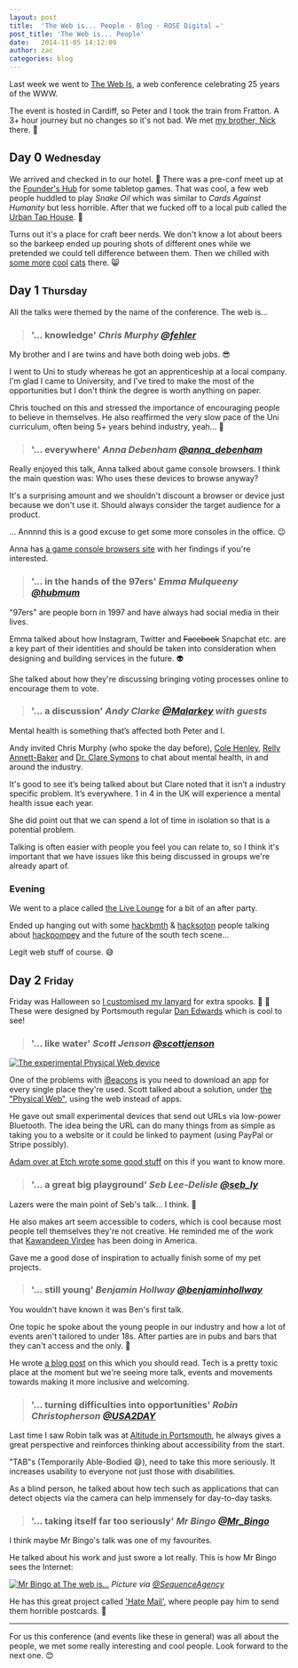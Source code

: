 ```yaml
---
layout: post
title:  'The Web is... People - Blog · ROSE Digital ✏'
post_title: 'The Web is... People'
date:   2014-11-05 14:12:09
author: zac
categories: blog
---
```


Last week we went to [The Web Is](http://theweb.is), a web conference celebrating 25 years of the WWW.

The event is hosted in Cardiff, so Peter and I took the train from Fratton. A 3+ hour journey but no changes so it's not bad. We met [my brother, Nick](http://twitter.com/nickcolley) there. :station:

## Day 0 <small>Wednesday</small>

We arrived and checked in to our hotel. :hotel: There was a pre-conf meet up at the [Founder's Hub](http://foundershub.co.uk/) for some tabletop games. That was cool, a few web people huddled to play _Snake Oil_ which was similar to _Cards Against Humanity_ but less horrible. After that we fucked off to a local pub called the [Urban Tap House](http://www.urbantaphouse.co.uk/). :beers:

Turns out it's a place for craft beer nerds. We don't know a lot about beers so the barkeep ended up pouring shots of different ones while we pretended we could tell difference between them. Then we chilled with [some more](https://twitter.com/FrankJWest) [cool](https://twitter.com/drublic) [cats](https://twitter.com/helloanselm) there. :smile_cat:

## Day 1 <small>Thursday</small>

All the talks were themed by the name of the conference. The web is...

> ### '... knowledge' <cite>Chris Murphy [@fehler](https://twitter.com/fehler)</cite>

My brother and I are twins and have both doing web jobs. :sunglasses:

I went to Uni to study whereas he got an apprenticeship at a local company. I'm glad I came to University, and I've tired to make the most of the opportunities but I don't think the degree is worth anything on paper.

Chris touched on this and stressed the importance of encouraging people to believe in themselves. He also reaffirmed the very slow pace of the Uni curriculum, often being 5+ years behind industry, yeah... :older_man:

> ### '... everywhere' <cite>Anna Debenham [@anna_debenham](https://twitter.com/anna_debenham)</cite>

Really enjoyed this talk, Anna talked about game console browsers. I think the main question was: Who uses these devices to browse anyway? 

It's a surprising amount and we shouldn't discount a browser or device just because we don't use it. Should always consider the target audience for a product.

... Annnnd this is a good excuse to get some more consoles in the office. :wink:

Anna has [a game console browsers site](http://console.maban.co.uk/) with her findings if you're interested.

> ### '... in the hands of the 97ers' <cite>Emma Mulqueeny [@hubmum](https://twitter.com/hubmum)</cite>

"97ers" are people born in 1997 and have always had social media in their lives.

Emma talked about how Instagram, Twitter and <del>Facebook</del> Snapchat etc. are a key part of their identities and should be taken into consideration when designing and building services in the future. :alien:

She talked about how they're discussing bringing voting processes online to encourage them to vote.

> ### '... a discussion' <cite>Andy Clarke [@Malarkey](https://twitter.com/Malarkey/) with guests</cite>

Mental health is something that’s affected both Peter and I.

Andy invited Chris Murphy (who spoke the day before), [Cole Henley](http://twitter.com/cole007), [Relly Annett-Baker](http://twitter.com/rellyab) and [Dr. Clare Symons](http://twitter.com/Clare_Symons) to chat about mental health, in and around the industry.

It's good to see it’s being talked about but Clare noted that it isn’t a industry specific problem. It’s everywhere. 1 in 4 in the UK will experience a mental health issue each year.

She did point out that we can spend a lot of time in isolation so that is a potential problem.

Talking is often easier with people you feel you can relate to, so I think it's important that we have issues like this being discussed in groups we're already apart of.

### Evening

We went to a place called [the Live Lounge](http://www.thelivelounge.com/) for a bit of an after party.

Ended up hanging out with some [hackbmth](http://hackbmth.org/) & [hacksoton](http://hacksoton.com/) people talking about [hackpompey](http://hackpompey.co.uk) and the future of the south tech scene...

Legit web stuff of course. :sweat_smile:

## Day 2 <small>Friday</small>

Friday was Halloween so [I customised my lanyard](https://twitter.com/rosedgtl/status/528116366184701952) for extra spooks. :jack_o_lantern: :ghost: These were designed by Portsmouth regular [Dan Edwards](https://twitter.com/de) which is cool to see!

> ### '... like water' <cite>Scott Jenson [@scottjenson](https://twitter.com/scottjenson)</cite>

[<img class="img-right" src="/assets/physicalwebdevice.jpg" alt="The experimental Physical Web device">](https://twitter.com/zaccolley/status/528126932567592962)

One of the problems with [iBeacons](https://developer.apple.com/ibeacon/) is you need to download an app for every single place they're used. Scott talked about a solution, under [the "Physical Web"](https://google.github.io/physical-web/), using the web instead of apps.

He gave out small experimental devices that send out URLs via low-power Bluetooth. The idea being the URL can do many things from as simple as taking you to a website or it could be linked to payment (using PayPal or Stripe possibly).

[Adam over at Etch wrote some good stuff](http://etchuk.tumblr.com/post/101669101040/lets-get-physical) on this if you want to know more.

> ### '... a great big playground' <cite>Seb Lee-Delisle [@seb_ly](https://twitter.com/seb_ly)</cite>

Lazers were the main point of Seb's talk... I think. :rotating_light:

He also makes art seem accessible to coders, which is cool because most people tell themselves they're not creative. He reminded me of the work that [Kawandeep Virdee](https://twitter.com/whichlight) has been doing in America.

Gave me a good dose of inspiration to actually finish some of my pet projects.

> ### '... still young' <cite>Benjamin Hollway [@benjaminhollway](https://twitter.com/benjaminhollway)</cite>

You wouldn't have known it was Ben's first talk.

One topic he spoke about the young people in our industry and how a lot of events aren't tailored to under 18s. After parties are in pubs and bars that they can't access and the only. :underage:

He wrote [a blog post](http://nothingrandom.com/thinks/sorry-not-old-enough) on this which you should read. Tech is a pretty toxic place at the moment but we're seeing more talk, events and movements towards making it more inclusive and welcoming.

> ### '... turning difficulties into opportunities' <cite>Robin Christopherson [@USA2DAY](https://twitter.com/USA2DAY)</cite>

Last time I saw Robin talk was at [Altitude in Portsmouth](http://altitude.io/), he always gives a great perspective and reinforces thinking about accessibility from the start.

"TAB"s (Temporarily Able-Bodied :smile:), need to take this more seriously. It increases usability to everyone not just those with disabilities.

As a blind person, he talked about how tech such as applications that can detect objects via the camera can help immensely for day-to-day tasks. 

> ### '... taking itself far too seriously' <cite>Mr Bingo [@Mr_Bingo](https://twitter.com/Mr_Bingo)</cite>

I think maybe Mr Bingo's talk was one of my favourites.

He talked about his work and just swore a lot really. This is how Mr Bingo sees the Internet:

[![Mr Bingo at The web is...](/assets/mrbingo.jpg)](https://twitter.com/SequenceAgency/status/528256495319015424)
_Picture via [@SequenceAgency](https://twitter.com/SequenceAgency/status/528256495319015424)_

He has this great project called ['Hate Mail'](http://www.mr-bingo.org.uk/index.php?/root/hate-mail/), where people pay him to send them horrible postcards. :postbox:

***

For us this conference (and events like these in general) was all about the people, we met some really interesting and cool people. Look forward to the next one. :blush:





